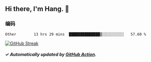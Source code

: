 ## Hi there, I'm Hang. 👋

### 编码

<!--START_SECTION:waka-->

```text
Other        13 hrs 29 mins  ██████████████▒░░░░░░░░░░   57.60 %
```

<!--END_SECTION:waka-->

[![GitHub Streak](https://github-readme-streak-stats.herokuapp.com?user=huhuhang&hide_border=true&date_format=%5BY.%5Dn.j)](https://git.io/streak-stats)

##### ✓ Automatically updated by [GitHub Action](https://github.com/huhuhang/huhuhang/actions).
